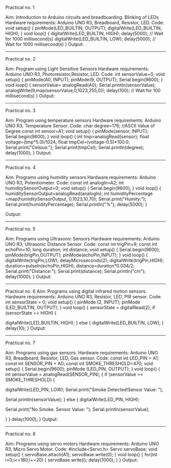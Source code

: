 Practical no. 1

Aim: Introduction to Arduino circuits and breadboarding. Blinking of LEDs
Hardware requirements: Arduino UNO R3, Breadboard, Resistor, LED.
Code:
void setup()
{
pinMode(LED_BUILTIN, OUTPUT);
digitalWrite(LED_BUILTIN, HIGH);
}
void loop()
{
digitalWrite(LED_BUILTIN, HIGH);
delay(5000); // Wait for 1000 millisecond(s)
digitalWrite(LED_BUILTIN, LOW);
delay(5000); // Wait for 1000 millisecond(s)
}
Output:

**********************************************************************************

Practical no. 2

Aim: Program using Light Sensitive Sensors
Hardware requirements: Arduino UNO R3, Photoresistor,Resistor, LED.
Code:
int sensorValue=0;
void setup()
{
pinMode(A0, INPUT);
pinMode(9, OUTPUT);
Serial.begin(9600);
}
void loop()
{
sensorValue= analogRead(A0);
Serial.println(sensorValue);
analogWrite(9,map(sensorValue,0,1023,255,0));
delay(100); // Wait for 100 millisecond(s)
}
Output:

**********************************************************************************

Practical no. 3

Aim: Program using temperature sensors
Hardware requirements: Arduino UNO R3, Temperature Sensor.
Code:
char degree=176; //ASCII Value of Degree
const int sensor=A1;
void setup()
{
pinMode(sensor, INPUT);
Serial.begin(9600);
}
void loop()
{
int tmp=analogRead(sensor);
float voltage=(tmp*5.0)/1024;
float tmpCel=(voltage-0.5)*100.0;
Serial.print("Celsius:");
Serial.print(tmpCel);
Serial.println(degree);
delay(1000);
}
Output:

**********************************************************************************

Practical no. 4

Aim: Programs using humidity sensors
Hardware requirements: Arduino UNO R3, Potentiometer.
Code:
const int analogIn=A2;
int humiditySensorOutput=0;
void setup()
{
Serial.begin(9600);
}
void loop()
{
humiditySensorOutput=analogRead(analogIn);
int humidityPercentage =map(humiditySensorOutput, 0,1023,10,70);
Serial.print("Humity:");
Serial.print(humidityPercentage);
Serial.println("%");
delay(5000);
}

Output:

**********************************************************************************

Practical no. 5

Aim: Programs using Ultrasonic Sensors
Hardware requirements: Arduino UNO R3, Ultrasonic Distance Sensor.
Code:
const int trigPin=9;
const int echoPin=10;
long duration;
int distance;
void setup()
{
Serial.begin(9600);
pinMode(trigPin,OUTPUT);
pinMode(echoPin,INPUT);
}
void loop()
{
digitalWrite(trigPin,LOW);
delayMicroseconds(2);
digitalWrite(trigPin,HIGH);
duration=pulseIn(echoPin,HIGH);
distance=duration*0.034/2;
Serial.print("Distance:");
Serial.print(distance);
Serial.println("cm");
delay(1000);
}
Output:

**********************************************************************************

Practical no. 6
Aim: Programs using digital infrared motion sensors.
Hardware requirements: Arduino UNO R3, Resistor, LED, PIR sensor.
Code:
int sensorState = 0;
void setup()
{
pinMode (2, INPUT);
pinMode (LED_BUILTIN, OUTPUT);
}
void loop()
{
sensorState = digitalRead(2);
if (sensorState == HIGH)
{

digitalWrite(LED_BUILTIN, HIGH);
}
else
{
digitalWrite(LED_BUILTIN, LOW);
}
delay(10);
}
Output:

**********************************************************************************

Practical no. 7

Aim: Programs using gas sensors.
Hardware requirements: Arduino UNO R3, Breadboard, Resistor, LED, Gas sensor.
Code:
const int LED_PIN = A1;
const int SENSOR_PIN = A0;
const int SMOKE_THRESHOLD=470;
void setup()
{
Serial.begin(9600);
pinMode (LED_PIN, OUTPUT);
}
void loop()
{
int sensorValue = analogRead(SENSOR_PIN);
{
if (sensorValue >= SMOKE_THRESHOLD)
{

digitalWrite(LED_PIN, LOW);
Serial.print("Smoke Detected!Sensor Value: ");

Serial.println(sensorValue);
}
else
{
digitalWrite(LED_PIN, HIGH);

Serial.print("No Smoke. Sensor Value: ");
Serial.println(sensorValue);

}
}
delay(1000);
}
Output:

**********************************************************************************

Practical no. 8

Aim: Programs using servo motors
Hardware requirements: Arduino UNO R3, Micro Servo Motor.
Code:
#include<Servo.h>
Servo servoBase;
void setup()
{
servoBase.attach(A1);
servoBase.write(0);
}
void loop()
{
for(int i=0;i<=180;i+=20)
{
servoBase.write(i);
delay(1000);
}
}
Output:
